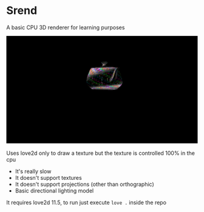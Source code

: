 # Srend

A basic CPU 3D renderer for learning purposes

<img src="srend.gif"/>

Uses love2d only to draw a texture but the texture is controlled 100% in the cpu

- It's really slow
- It doesn't support textures
- It doesn't support projections (other than orthographic)
- Basic directional lighting model

It requires love2d 11.5, to run just execute `love .` inside the repo